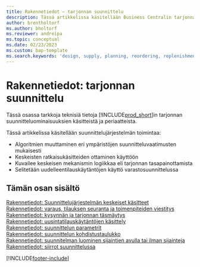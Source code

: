 ```yaml
---
title: Rakennetiedot – tarjonnan suunnittelu
description: Tässä artikkelissa käsitellään Business Centralin tarjonnan suunnitteluominaisuuksien käsitteitä ja periaatteita.
author: brentholtorf
ms.author: bholtorf
ms.reviewer: andreipa
ms.topic: conceptual
ms.date: 02/23/2023
ms.custom: bap-template
ms.search.keywords: 'design, supply, planning, reordering, replenishment'
---
```

# <a name="design-details-supply-planning" />Rakennetiedot: tarjonnan suunnittelu

Tässä osassa tarkkoja teknisiä tietoja [!INCLUDE[prod_short](includes/prod_short.md)]in tarjonnan suunnitteluominaisuuksien käsitteistä ja periaatteista.  

Tässä artikkelissa käsitellään suunnittelujärjestelmän toimintaa:

* Algoritmien muuttaminen eri ympäristöjen suunnitteluvaatimusten mukaisesti
* Keskeisten ratkaisukäsitteiden ottaminen käyttöön
* Kuvailee keskeisen mekanismin logiikkaa eli tarjonnan tasapainottamista
* Selitetään uudelleentilauskäytäntöjen käyttö varastosuunnittelussa  

## <a name="in-this-section" />Tämän osan sisältö

[Rakennetiedot: Suunnittelujärjestelmän keskeiset käsitteet](design-details-central-concepts-of-the-planning-system.md)  
[Rakennetiedot: varaus, tilauksen seuranta ja toimenpiteiden viestitys](design-details-reservation-order-tracking-and-action-messaging.md)  
[Rakennetiedot: kysynnän ja tarjonnan täsmäytys](design-details-balancing-demand-and-supply.md)  
[Rakennetiedot: uusintatilauskäytäntöjen käsittely](design-details-handling-reordering-policies.md)  
[Rakennetiedot: suunnittelun parametrit](design-details-planning-parameters.md)  
[Rakennetiedot: suunnittelun kohdistustaulukko](design-details-planning-assignment-table.md)  
[Rakennetiedot: suunnitelman luominen sijaintien avulla tai ilman sijainteja](production-planning-with-without-locations.md)  
[Rakennetiedot: siirrot suunnittelussa](design-details-transfers-in-planning.md)

[!INCLUDE[footer-include](includes/footer-banner.md)]
